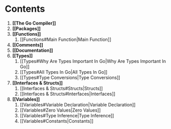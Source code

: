 # Contents

1. **[[The Go Compiler]]**
2. **[[Packages]]**
3. **[[Functions]]**
    1. [[Functions#Main Function|Main Function]]
4. **[[Comments]]**
5. **[[Documentation]]**
6. **[[Types]]**
    1. [[Types#Why Are Types Important In Go|Why Are Types Important In Go]]
    2. [[Types#All Types In Go|All Types In Go]]
    3. [[Types#Type Conversions|Type Conversions]]
7. **[[Interfaces & Structs]]**
    1. [[Interfaces & Structs#Structs|Structs]]
    2. [[Interfaces & Structs#Interfaces|Interfaces]]
8. **[[Variables]]**
    1. [[Variables#Variable Declaration|Variable Declaration]]
    2. [[Variables#Zero Values|Zero Values]]
    3. [[Variables#Type Inference|Type Inference]]
    4. [[Variables#Constants|Constants]]
